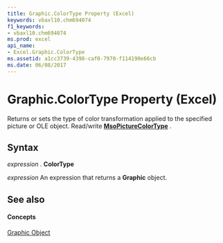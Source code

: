 ```yaml
---
title: Graphic.ColorType Property (Excel)
keywords: vbaxl10.chm694074
f1_keywords:
- vbaxl10.chm694074
ms.prod: excel
api_name:
- Excel.Graphic.ColorType
ms.assetid: a1cc3739-4398-caf0-7970-f114190e66cb
ms.date: 06/08/2017
---
```



# Graphic.ColorType Property (Excel)

Returns or sets the type of color transformation applied to the specified picture or OLE object. Read/write **[MsoPictureColorType](http://msdn.microsoft.com/library/d11f2d08-2ac9-6cf4-34b8-7ffaabb5d4ae%28Office.15%29.aspx)** .


## Syntax

 _expression_ . **ColorType**

 _expression_ An expression that returns a **Graphic** object.


## See also


#### Concepts


[Graphic Object](graphic-object-excel.md)

